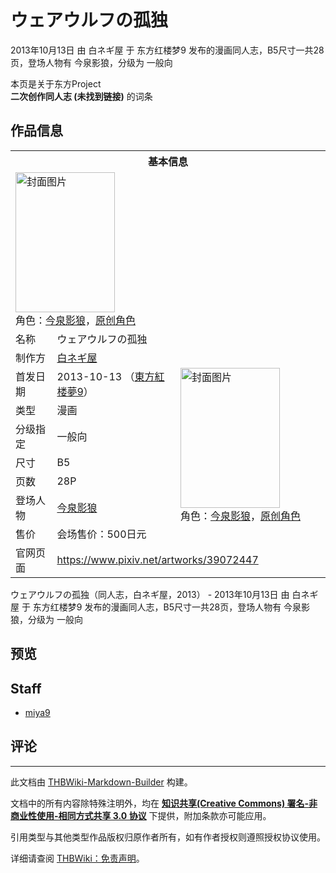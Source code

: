 # ウェアウルフの孤独

<!-- source html: G:\repos\THBWiki-Markdown-Builder\THBWikiMarkdown\Temp\main\2\2d\ns0%3A%E3%82%A6%E3%82%A7%E3%82%A2%E3%82%A6%E3%83%AB%E3%83%95%E3%81%AE%E5%AD%A4%E7%8B%AC.html -->

2013年10月13日 由 白ネギ屋 于 东方红楼梦9 发布的漫画同人志，B5尺寸一共28页，登场人物有 今泉影狼，分级为 一般向

本页是关于东方Project  
 **二次创作同人志 (未找到链接)** 的词条

## 作品信息

<table><tbody><tr><th colspan="3">基本信息</th></tr><tr><td class="cover-artwork-mobile" colspan="2"><a href="./文件-ウェアウルフの孤独封面.jpg.md" class="image" title="封面图片"><img alt="封面图片" src="https://upload.thwiki.cc/thumb/1/14/%E3%82%A6%E3%82%A7%E3%82%A2%E3%82%A6%E3%83%AB%E3%83%95%E3%81%AE%E5%AD%A4%E7%8B%AC%E5%B0%81%E9%9D%A2.jpg/159px-%E3%82%A6%E3%82%A7%E3%82%A2%E3%82%A6%E3%83%AB%E3%83%95%E3%81%AE%E5%AD%A4%E7%8B%AC%E5%B0%81%E9%9D%A2.jpg" decoding="async" loading="lazy" width="159" height="224" srcset="https://upload.thwiki.cc/thumb/1/14/%E3%82%A6%E3%82%A7%E3%82%A2%E3%82%A6%E3%83%AB%E3%83%95%E3%81%AE%E5%AD%A4%E7%8B%AC%E5%B0%81%E9%9D%A2.jpg/239px-%E3%82%A6%E3%82%A7%E3%82%A2%E3%82%A6%E3%83%AB%E3%83%95%E3%81%AE%E5%AD%A4%E7%8B%AC%E5%B0%81%E9%9D%A2.jpg 1.5x, https://upload.thwiki.cc/thumb/1/14/%E3%82%A6%E3%82%A7%E3%82%A2%E3%82%A6%E3%83%AB%E3%83%95%E3%81%AE%E5%AD%A4%E7%8B%AC%E5%B0%81%E9%9D%A2.jpg/318px-%E3%82%A6%E3%82%A7%E3%82%A2%E3%82%A6%E3%83%AB%E3%83%95%E3%81%AE%E5%AD%A4%E7%8B%AC%E5%B0%81%E9%9D%A2.jpg 2x" data-file-width="1280" data-file-height="1802"></a><div class="cover-char">角色：<a href="./今泉影狼.md" title="今泉影狼">今泉影狼</a>，<a href="/index.php?title=%E5%8E%9F%E5%88%9B%E8%A7%92%E8%89%B2&amp;action=edit&amp;redlink=1" class="new" title="原创角色（页面不存在）">原创角色</a></div></td>
</tr><tr><td class="label">名称</td><td colspan="2"> ウェアウルフの孤独 </td></tr><tr><td class="label">制作方</td><td><a href="./白ネギ屋.md" title="白ネギ屋">白ネギ屋</a></td><td class="cover-artwork" rowspan="8" style="min-width:224px;"><a href="./文件-ウェアウルフの孤独封面.jpg.md" class="image" title="封面图片"><img alt="封面图片" src="https://upload.thwiki.cc/thumb/1/14/%E3%82%A6%E3%82%A7%E3%82%A2%E3%82%A6%E3%83%AB%E3%83%95%E3%81%AE%E5%AD%A4%E7%8B%AC%E5%B0%81%E9%9D%A2.jpg/159px-%E3%82%A6%E3%82%A7%E3%82%A2%E3%82%A6%E3%83%AB%E3%83%95%E3%81%AE%E5%AD%A4%E7%8B%AC%E5%B0%81%E9%9D%A2.jpg" decoding="async" loading="lazy" width="159" height="224" srcset="https://upload.thwiki.cc/thumb/1/14/%E3%82%A6%E3%82%A7%E3%82%A2%E3%82%A6%E3%83%AB%E3%83%95%E3%81%AE%E5%AD%A4%E7%8B%AC%E5%B0%81%E9%9D%A2.jpg/239px-%E3%82%A6%E3%82%A7%E3%82%A2%E3%82%A6%E3%83%AB%E3%83%95%E3%81%AE%E5%AD%A4%E7%8B%AC%E5%B0%81%E9%9D%A2.jpg 1.5x, https://upload.thwiki.cc/thumb/1/14/%E3%82%A6%E3%82%A7%E3%82%A2%E3%82%A6%E3%83%AB%E3%83%95%E3%81%AE%E5%AD%A4%E7%8B%AC%E5%B0%81%E9%9D%A2.jpg/318px-%E3%82%A6%E3%82%A7%E3%82%A2%E3%82%A6%E3%83%AB%E3%83%95%E3%81%AE%E5%AD%A4%E7%8B%AC%E5%B0%81%E9%9D%A2.jpg 2x" data-file-width="1280" data-file-height="1802"></a><div class="cover-char">角色：<a href="./今泉影狼.md" title="今泉影狼">今泉影狼</a>，<a href="/index.php?title=%E5%8E%9F%E5%88%9B%E8%A7%92%E8%89%B2&amp;action=edit&amp;redlink=1" class="new" title="原创角色（页面不存在）">原创角色</a></div></td>
</tr><tr><td class="label">首发日期</td><td>2013-10-13&#160;（<a href="/展会作品列表?e=%E4%B8%9C%E6%96%B9%E7%BA%A2%E6%A5%BC%E6%A2%A6%239">東方紅楼夢9</a>）</td></tr><tr><td class="label">类型</td><td>漫画</td></tr><tr><td class="label">分级指定</td><td>一般向</td></tr><tr><td class="label">尺寸</td><td>B5</td></tr><tr><td class="label">页数</td><td>28P</td></tr><tr><td class="label">登场人物</td><td><a href="./今泉影狼.md" title="今泉影狼">今泉影狼</a></td></tr><tr><td class="label">售价</td><td>会场售价：500日元</td></tr>
<tr><td class="label">官网页面</td><td colspan="2"><a rel="nofollow" class="external free" href="https://www.pixiv.net/artworks/39072447">https://www.pixiv.net/artworks/39072447</a></td></tr></tbody></table>

ウェアウルフの孤独（同人志，白ネギ屋，2013） - 2013年10月13日 由 白ネギ屋 于 东方红楼梦9 发布的漫画同人志，B5尺寸一共28页，登场人物有 今泉影狼，分级为 一般向

## 预览

## Staff
- [miya9](./miya9.md)


## 评论




---

此文档由 [THBWiki-Markdown-Builder](https://github.com/Delsin-Yu/THBWiki-Markdown-Builder) 构建。

文档中的所有内容除特殊注明外，均在 [**知识共享(Creative Commons) 署名-非商业性使用-相同方式共享 3.0 协议**](https://creativecommons.org/licenses/by-sa/3.0/deed.zh-hans) 下提供，附加条款亦可能应用。

引用类型与其他类型作品版权归原作者所有，如有作者授权则遵照授权协议使用。

详细请查阅 [THBWiki：免责声明](https://thbwiki.cc/THBWiki:%E5%85%8D%E8%B4%A3%E5%A3%B0%E6%98%8E)。

